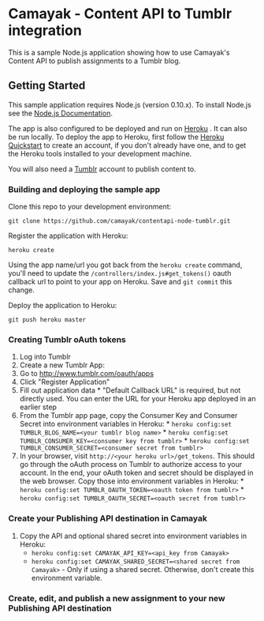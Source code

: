 # Camayak - Content API to Tumblr integration

This is a sample Node.js application showing how to use Camayak's Content API to publish assignments to a Tumblr blog.

## Getting Started

This sample application requires Node.js (version 0.10.x).  To install Node.js see the [Node.js Documentation](http://nodejs.org).

The app is also configured to be deployed and run on [Heroku](https://www.heroku.com/) .  It can also be run locally.  To deploy the app to Heroku, first follow the [Heroku Quickstart](https://devcenter.heroku.com/articles/quickstart) to create an account, if you don't already have one, and to get the Heroku tools installed to your development machine.

You will also need a [Tumblr](https://www.tumblr.com/) account to publish content to.

### Building and deploying the sample app

Clone this repo to your development environment:

`git clone https://github.com/camayak/contentapi-node-tumblr.git`

Register the application with Heroku:

`heroku create`

Using the app name/url you got back from the `heroku create` command, you'll need to update the 
`/controllers/index.js#get_tokens()` oauth callback url to point to your app on Heroku.  Save and `git commit` this change.

Deploy the application to Heroku:

`git push heroku master`

### Creating Tumblr oAuth tokens

1. Log into Tumblr
1. Create a new Tumblr App:
  1. Go to http://www.tumblr.com/oauth/apps
  1. Click "Register Application"
  1. Fill out application data
    * "Default Callback URL" is required, but not directly used.  You can enter the URL for your Heroku app deployed in an earlier step
  1. From the Tumblr app page, copy the Consumer Key and Consumer Secret into environment variables in Heroku:
    * `heroku config:set TUMBLR_BLOG_NAME=<your tumblr blog name>`
    * `heroku config:set TUMBLR_CONSUMER_KEY=<consumer key from tumblr>`
    * `heroku config:set TUMBLR_CONSUMER_SECRET=<consumer secret from tumblr>`
  1. In your browser, visit `http://<your heroku url>/get_tokens`.  This should go through the oAuth process on Tumblr to authorize access to your account.  In the end, your oAuth token and secret should be displayed in the web browser.  Copy those into environment variables in Heroku:
    * `heroku config:set TUMBLR_OAUTH_TOKEN=<oauth token from tumblr>`
    * `heroku config:set TUMBLR_OAUTH_SECRET=<oauth secret from tumblr>`

### Create your Publishing API destination in Camayak

1. Copy the API and optional shared secret into environment variables in Heroku:
    * `heroku config:set CAMAYAK_API_KEY=<api_key from Camayak>`
    * `heroku config:set CAMAYAK_SHARED_SECRET=<shared secret from Camayak>` - Only if using a shared secret.  Otherwise, don't create this environment variable.

### Create, edit, and publish a new assignment to your new Publishing API destination

